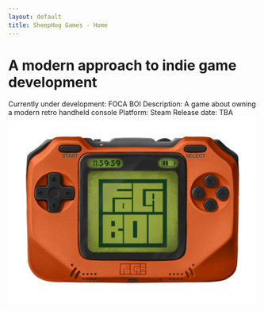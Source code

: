 ```yaml
---
layout: default
title: SheepHog Games - Home
---
```


# A modern approach to indie game development
<div class="text-line-break"></div>
Currently under development: FOCA BOI  
Description: A game about owning a modern retro handheld console  
Platform: Steam  
Release date: TBA  
<img src="/assets/FOCA_BOI_Console.png" class="centered-img" alt="FOCA BOI console concept art" width="500" height="auto">
